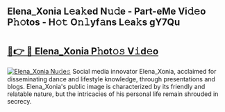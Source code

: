 ## Elena_Xonia L𝚎a𝚔ed N𝚞𝚍e - Part-eMe Vi𝚍𝚎o P𝚑𝚘tos - H𝚘𝚝 O𝚗𝚕yf𝚊ns L𝚎a𝚔s gY7Qu

# <h2><a href="http://kf5c5ht.oniu.top/?m=Elena_Xonia">🔗👉 🔴 Elena_Xonia P𝚑ot𝚘𝚜 V𝚒d𝚎o</a></h2>

[![Elena_Xonia Nu𝚍e𝚜](https://i.imgur.com/0qMVB7G.gif)](http://kf5c5ht.oniu.top/?m=Elena_Xonia)
Social media innovator Elena_Xonia, acclaimed for disseminating dance and lifestyle knowledge, through presentations and blogs. Elena_Xonia's public image is characterized by its friendly and relatable nature, but the intricacies of his personal life remain shrouded in secrecy.  
